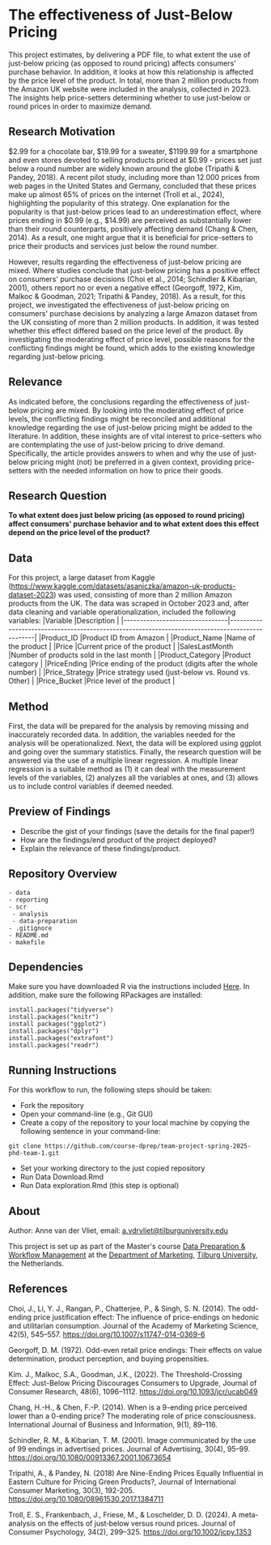 # The effectiveness of Just-Below Pricing
This project estimates, by delivering a PDF file, to what extent the use of just-below pricing (as opposed to round pricing) affects consumers' purchase behavior. In addition, it looks at how this relationship is affected by the price level of the product. In total, more than 2 million products from the Amazon UK website were included in the analysis, collected in 2023. The insights help price-setters determining whether to use just-below or round prices in order to maximize demand. 

## Research Motivation
$2.99 for a chocolate bar, $19.99 for a sweater, $1199.99 for a smartphone and even stores devoted to selling products priced at $0.99 - prices set just below a round number are widely known around the globe (Tripathi & Pandey, 2018). A recent pilot study, including more than 12.000 prices from web pages in the United States and Germany, concluded that these prices make up almost 65% of prices on the internet (Troll et al., 2024), highlighting the popularity of this strategy. One explanation for the popularity is that just-below prices lead to an underestimation effect, where prices ending in $0.99 (e.g., $14.99) are perceived as substantially lower than their round counterparts, positively affecting demand (Chang & Chen, 2014). As a result, one might argue that it is beneficial for price-setters to price their products and services just below the round number. 

However, results regarding the effectiveness of just-below pricing are mixed. Where studies conclude that just-below pricing has a positive effect on consumers' purchase decisions (Choi et al., 2014; Schindler & Kibarian, 2001), others report no or even a negative effect (Georgoff, 1972, Kim, Malkoc & Goodman, 2021; Tripathi & Pandey, 2018). As a result, for this project, we investigated the effectiveness of just-below pricing on consumers' purchase decisions by analyzing a large Amazon dataset from the UK consisting of more than 2 million products. In addition, it was tested whether this effect differed based on the price level of the product. By investigating the moderating effect of price level, possible reasons for the conflicting findings might be found, which adds to the existing knowledge regarding just-below pricing.

## Relevance
As indicated before, the conclusions regarding the effectiveness of just-below pricing are mixed. By looking into the moderating effect of price levels, the conflicting findings might be reconciled and additional knowledge regarding the use of just-below pricing might be added to the literature. In addition, these insights are of vital interest to price-setters who are contemplating the use of just-below pricing to drive demand. Specifically, the article provides answers to when and why the use of just-below pricing might (not) be preferred in a given context, providing price-setters with the needed information on how to price their goods.

## Research Question
**To what extent does just below pricing (as opposed to round pricing) affect consumers' purchase behavior and to what extent does this effect depend on the price level of the product?**

## Data
For this project, a large dataset from Kaggle (https://www.kaggle.com/datasets/asaniczka/amazon-uk-products-dataset-2023) was used, consisting of more than 2 million Amazon products from the UK. The data was scraped in October 2023 and, after data cleaning and variable operationalization, included the following variables:
|Variable                        |Description                                                                                     |
|--------------------------------|------------------------------------------------------------------------------------------------|
|Product_ID                      |Product ID from Amazon                                                                          |
|Product_Name                    |Name of the product                                                                             |
|Price                           |Current price of the product                                                                    |
|SalesLastMonth                  |Number of products sold in the last month                                                       |
|Product_Category                |Product category                                                                                |
|PriceEnding                     |Price ending of the product (digits after the whole number)                                     | 
|Price_Strategy                  |Price strategy used (just-below vs. Round vs. Other)                                            |
|Price_Bucket                    |Price level of the product                                                                      |

## Method
First, the data will be prepared for the analysis by removing missing and inaccurately recorded data. In addition, the variables needed for the analysis will be operationalized. Next, the data will be explored using ggplot and going over the summary statistics. Finally, the research question will be answered via the use of a multiple linear regression. A multiple linear regression is a suitable method as (1) it can deal with the measurement levels of the variables, (2) analyzes all the variables at ones, and (3) allows us to include control variables if deemed needed. 

## Preview of Findings 
- Describe the gist of your findings (save the details for the final paper!)
- How are the findings/end product of the project deployed?
- Explain the relevance of these findings/product. 

## Repository Overview 
``` 
- data
- reporting
- scr
 - analysis
 - data-preparation
- .gitignore
- README.md
- makefile
```

## Dependencies 
Make sure you have downloaded R via the instructions included [Here](https://tilburgsciencehub.com/topics/computer-setup/software-installation/rstudio/r/). 
In addition, make sure the following RPackages are installed:
```
install.packages("tidyverse")
install.packages("knitr")
install packages("ggplot2")
install.packages("dplyr")
install.packages("extrafont")
install.packages("readr")
```

## Running Instructions 
For this workflow to run, the following steps should be taken:

- Fork the repository
- Open your command-line (e.g., Git GUI)
- Create a copy of the repository to your local machine by copying the following sentence in your command-line:
```
git clone https://github.com/course-dprep/team-project-spring-2025-phd-team-1.git
```
- Set your working directory to the just copied repository
- Run Data Download.Rmd
- Run Data exploration.Rmd (this step is optional)

## About 
Author: Anne van der Vliet, email: a.vdrvliet@tilburguniversity.edu

This project is set up as part of the Master's course [Data Preparation & Workflow Management](https://dprep.hannesdatta.com/) at the [Department of Marketing](https://www.tilburguniversity.edu/about/schools/economics-and-management/organization/departments/marketing), [Tilburg University](https://www.tilburguniversity.edu/), the Netherlands.

## References
Choi, J., Li, Y. J., Rangan, P., Chatterjee, P., & Singh, S. N. (2014). The odd-ending price justification effect: The influence of price-endings on hedonic and utilitarian consumption. Journal of the Academy of Marketing Science, 42(5), 545–557. https://doi.org/10.1007/s11747-014-0369-6  

Georgoff, D. M. (1972). Odd-even retail price endings: Their effects on value determination, product perception, and buying propensities.

Kim. J., Malkoc, S.A., Goodman, J.K., (2022). The Threshold-Crossing Effect: Just-Below Pricing Discourages Consumers to Upgrade, Journal of Consumer Research, 48(6), 1096–1112. https://doi.org/10.1093/jcr/ucab049 

Chang, H.-H., & Chen, F.-P. (2014). When is a 9-ending price perceived lower than a 0-ending price? The moderating role of price consciousness. International Journal of Business and Information, 9(1), 89–116. 

Schindler, R. M., & Kibarian, T. M. (2001). Image communicated by the use of 99 endings in advertised prices. Journal of Advertising, 30(4), 95–99. https://doi.org/10.1080/00913367.2001.10673654 

Tripathi, A., & Pandey, N. (2018) Are Nine-Ending Prices Equally Influential in Eastern Culture for Pricing Green Products?, Journal of International Consumer Marketing, 30(3), 192-205. https://doi.org/10.1080/08961530.2017.1384711 

Troll, E. S., Frankenbach, J., Friese, M., & Loschelder, D. D. (2024). A meta‐analysis on the effects of just‐below versus round prices. Journal of Consumer Psychology, 34(2), 299–325. https://doi.org/10.1002/jcpy.1353 
